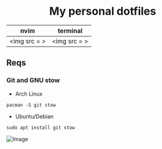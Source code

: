 <h1 align="center">
  My personal dotfiles
</h1>

| nvim | terminal |
| --- | --- |
| <center><img src = ></center>|  <center><img src = ></center>|

## Reqs
### Git and GNU stow
- Arch Linux
```
pacman -S git stow
```
- Ubuntu/Debian
```
sudo apt install git stow
```
![Image](https://github.com/user-attachments/assets/6fd0ac3e-f73f-4d4c-8e22-110a60fbaea0)
